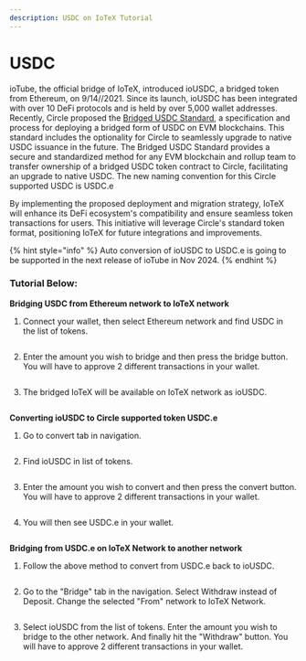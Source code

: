 ```yaml
---
description: USDC on IoTeX Tutorial
---
```


# USDC

ioTube, the official bridge of IoTeX, introduced ioUSDC, a bridged token from Ethereum, on 9/14//2021. Since its launch, ioUSDC has been integrated with over 10 DeFi protocols and is held by over 5,000 wallet addresses. Recently, Circle proposed the [Bridged USDC Standard](https://github.com/circlefin/stablecoin-evm/blob/master/doc/bridged\_USDC\_standard.md), a specification and process for deploying a bridged form of USDC on EVM blockchains. This standard includes the optionality for Circle to seamlessly upgrade to native USDC issuance in the future. The Bridged USDC Standard provides a secure and standardized method for any EVM blockchain and rollup team to transfer ownership of a bridged USDC token contract to Circle, facilitating an upgrade to native USDC. The new naming convention for this Circle supported USDC is USDC.e

By implementing the proposed deployment and migration strategy, IoTeX will enhance its DeFi ecosystem's compatibility and ensure seamless token transactions for users. This initiative will leverage Circle's standard token format, positioning IoTeX for future integrations and improvements.

{% hint style="info" %}
Auto conversion of ioUSDC to USDC.e is going to be supported in the next release of ioTube in Nov 2024.
{% endhint %}

### Tutorial Below:

**Bridging USDC from Ethereum network to IoTeX network**

1. Connect your wallet, then select Ethereum network and find USDC in the list of tokens.

<figure><img src="../.gitbook/assets/Screenshot 2024-08-14 at 2.38.21 PM.png" alt=""><figcaption></figcaption></figure>

2. Enter the amount you wish to bridge and then press the bridge button. You will have to approve 2 different transactions in your wallet.

<figure><img src="../.gitbook/assets/Screenshot 2024-08-14 at 2.31.23 PM.png" alt=""><figcaption></figcaption></figure>

3. The bridged IoTeX will be available on IoTeX network as ioUSDC.&#x20;

<figure><img src="../.gitbook/assets/Screenshot 2024-08-14 at 2.42.27 PM.png" alt=""><figcaption></figcaption></figure>

**Converting ioUSDC to Circle supported token USDC.e**

1. Go to convert tab in navigation.

<figure><img src="../.gitbook/assets/Screenshot 2024-08-14 at 2.46.51 PM.png" alt=""><figcaption></figcaption></figure>

2. Find ioUSDC in list of tokens.&#x20;

<figure><img src="../.gitbook/assets/Screenshot 2024-08-14 at 2.47.10 PM.png" alt=""><figcaption></figcaption></figure>

3. Enter the amount you wish to convert and then press the convert button. You will have to approve 2 different transactions in your wallet.

<figure><img src="../.gitbook/assets/Screenshot 2024-08-14 at 2.47.04 PM.png" alt=""><figcaption></figcaption></figure>

4. You will then see USDC.e in your wallet.&#x20;

<figure><img src="../.gitbook/assets/Screenshot 2024-08-14 at 2.52.37 PM.png" alt=""><figcaption></figcaption></figure>

**Bridging from USDC.e on IoTeX Network to another network**

1. Follow the above method to convert from USDC.e back to ioUSDC.&#x20;

<figure><img src="../.gitbook/assets/Screenshot 2024-08-14 at 2.54.36 PM.png" alt=""><figcaption></figcaption></figure>

2. Go to the "Bridge" tab in the navigation. Select Withdraw instead of Deposit. Change the selected "From" network to IoTeX Network.

<figure><img src="../.gitbook/assets/Screenshot 2024-08-14 at 2.59.11 PM.png" alt=""><figcaption></figcaption></figure>

3. Select ioUSDC from the list of tokens. Enter the amount you wish to bridge to the other network. And finally hit the "Withdraw" button. You will have to approve 2 different transactions in your wallet.

<figure><img src="../.gitbook/assets/Screenshot 2024-08-14 at 3.00.48 PM.png" alt=""><figcaption></figcaption></figure>
